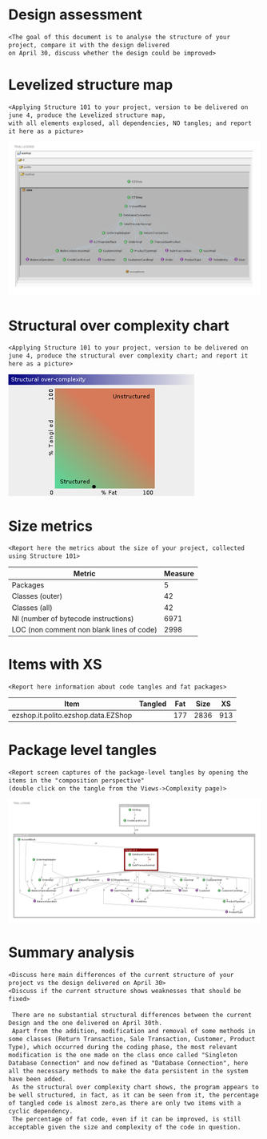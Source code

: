 # Design assessment


```
<The goal of this document is to analyse the structure of your project, compare it with the design delivered
on April 30, discuss whether the design could be improved>
```

# Levelized structure map
```
<Applying Structure 101 to your project, version to be delivered on june 4, produce the Levelized structure map,
with all elements explosed, all dependencies, NO tangles; and report it here as a picture>
```
![](image/struct1.png)
# Structural over complexity chart
```
<Applying Structure 101 to your project, version to be delivered on june 4, produce the structural over complexity chart; and report it here as a picture>
```
![](image/struct2.png)


# Size metrics

```
<Report here the metrics about the size of your project, collected using Structure 101>
```



| Metric                                    | Measure |
| ----------------------------------------- | ------- |
| Packages                                  |   5      |
| Classes (outer)                           |    42     |
| Classes (all)                             |      42   |
| NI (number of bytecode instructions)      |      6971   |
| LOC (non comment non blank lines of code) |     2998    |



# Items with XS

```
<Report here information about code tangles and fat packages>
```

| Item | Tangled | Fat  | Size | XS   |
| ---- | ------- | ---- | ---- | ---- |
| ezshop.it.polito.ezshop.data.EZShop     |         |   177   |  2836    |   913   |



# Package level tangles

```
<Report screen captures of the package-level tangles by opening the items in the "composition perspective"
(double click on the tangle from the Views->Complexity page)>
```
![](image/struct3.png)

# Summary analysis
```
<Discuss here main differences of the current structure of your project vs the design delivered on April 30>
<Discuss if the current structure shows weaknesses that should be fixed>

 There are no substantial structural differences between the current Design and the one delivered on April 30th.
 Apart from the addition, modification and removal of some methods in some classes (Return Transaction, Sale Transaction, Customer, Product Type), which occurred during the coding phase, the most relevant modification is the one made on the class once called "Singleton Database Connection" and now defined as "Database Connection", here all the necessary methods to make the data persistent in the system have been added.
 As the structural over complexity chart shows, the program appears to be well structured, in fact, as it can be seen from it, the percentage of tangled code is almost zero,as there are only two items with a cyclic dependency.
 The percentage of fat code, even if it can be improved, is still acceptable given the size and complexity of the code in question.
 
```
